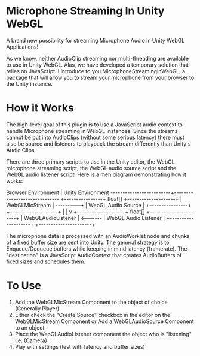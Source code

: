 # Microphone Streaming In Unity WebGL

A brand new possibility for streaming Microphone Audio in Unity WebGL Applications!

As we know, neither AudioClip streaming nor multi-threading are available to use in Unity WebGL. Alas, we have developed a temporary solution that relies on JavaScript. I introduce to you MicrophoneStreamingInWebGL, a package that will allow you to stream your microphone from your browser to the Unity instance.

# How it Works

The high-level goal of this plugin is to use a JavaScript audio context to handle Microphone streaming in WebGL instances. Since the streams cannot be put into AudioClips (without some serious latency) there must also be source and listeners to playback the stream differently than Unity's Audio Clips.

There are three primary scripts to use in the Unity editor, the WebGL microphone streaming script, the WebGL audio source script and the WebGL audio listener script. Here is a meh diagram demonstrating how it works:

  Browser Environment    |    Unity Environment
-------------------------+------------------------------
+----------------+   float[]  +--------------------+
| WebGLMicStream | ---------> | WebGL Audio Source |
+----------------+            +--------------------+
                                        |
                                        |
                                        v
+--------------------+ float[] +----------------------+
| WebGLAudioListener | <------ | WebGL Audio Listener |
+--------------------+         +----------------------+

The microphone data is processed with an AudioWorklet node and chunks of a fixed buffer size are sent into Unity. The general strategy is to Enqueue/Dequeue buffers while keeping in mind latency (framerate). The "destination" is a JavaScript AudioContext that creates AudioBuffers of fixed sizes and schedules them. 

# To Use

1. Add the WebGLMicStream Component to the object of choice (Generally Player)
2. Either check the "Create Source" checkbox in the editor on the WebGLMicStream Component or Add a WebGLAudioSource Component to an object.
3. Place the WebGLAudioListener component the object who is "listening" i.e. (Camera)
4. Play with settings (test with latency and buffer sizes)
